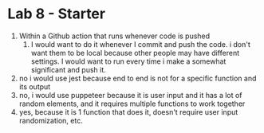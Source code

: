 # Lab 8 - Starter
1. Within a Github action that runs whenever code is pushed 
   1. I would want to do it whenever I commit and push the code. i don't want them to be local because other people may have different settings. I would want to run every time i make a somewhat significant and push it.
2. no i would use jest because end to end is not for a specific function and its output
3. no, i would use puppeteer because it is user input  and it has a lot of random elements, and it requires multiple functions to work together
4. yes, because it is 1 function that does it, doesn't require user input randomization, etc.